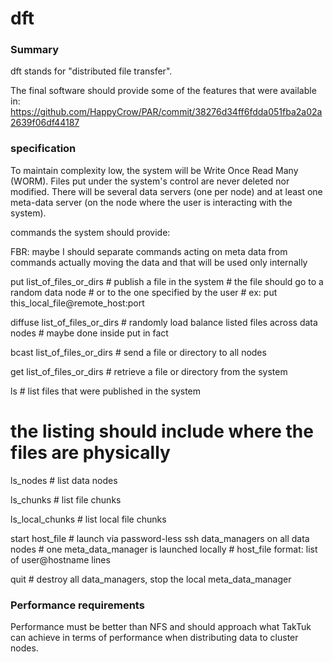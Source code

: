 dft
===

### Summary

dft stands for "distributed file transfer".

The final software should provide some of the features that were available in:
https://github.com/HappyCrow/PAR/commit/38276d34ff6fdda051fba2a02a2639f06df44187

### specification

To maintain complexity low, the system will be Write Once Read Many 
(WORM). Files put under the system's control are never deleted nor
modified.
There will be several data servers (one per node) and at least
one meta-data server (on the node where the user is interacting with the
system).

commands the system should provide:

FBR: maybe I should separate commands acting on meta data from commands
     actually moving the data and that will be used only internally

put list_of_files_or_dirs
    # publish a file in the system
    # the file should go to a random data node
    # or to the one specified by the user
    # ex: put this_local_file@remote_host:port

diffuse list_of_files_or_dirs
    # randomly load balance listed files across data nodes
    # maybe done inside put in fact

bcast list_of_files_or_dirs
    # send a file or directory to all nodes

get list_of_files_or_dirs
    # retrieve a file or directory from the system

ls # list files that were published in the system
   # the listing should include where the files are physically

ls_nodes # list data nodes

ls_chunks # list file chunks

ls_local_chunks # list local file chunks

start host_file # launch via password-less ssh data_managers on all data nodes
                # one meta_data_manager is launched locally
                # host_file format: list of user@hostname lines

quit # destroy all data_managers, stop the local meta_data_manager

### Performance requirements

Performance must be better than NFS and should approach what
TakTuk can achieve in terms of performance when distributing
data to cluster nodes.
